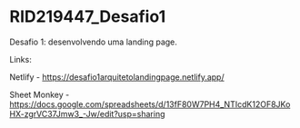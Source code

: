 # RID219447_Desafio1
Desafio 1:  desenvolvendo uma landing page.

Links: 

Netlify - https://desafio1arquitetolandingpage.netlify.app/
       
Sheet Monkey - https://docs.google.com/spreadsheets/d/13fF80W7PH4_NTIcdK12OF8JKoHX-zgrVC37Jmw3_-Jw/edit?usp=sharing